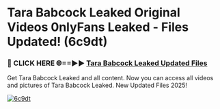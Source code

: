 # Tara Babcock Leaked Original Videos 0nlyFans Leaked - Files Updated! (6c9dt)

<h3>🔴 CLICK HERE 🌐==►► <a href="https://tinyurl.com/2wckxsce" rel="nofollow">Tara Babcock Leaked Updated Files</a></h3>

Get Tara Babcock Leaked and all content. Now you can access all videos and pictures of Tara Babcock Leaked. New Updated Files 2025!

[![6c9dt](https://i.imgur.com/AFduVYN.gif)](https://tinyurl.com/2wckxsce)
